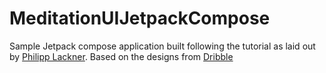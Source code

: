 # MeditationUIJetpackCompose
Sample Jetpack compose application built following the tutorial as laid out by <a href="https://github.com/philipplackner">Philipp Lackner</a>.
Based on the designs from <a href="https://dribbble.com/shots/15822493-Meditation-Mobile-App">Dribble</a>
